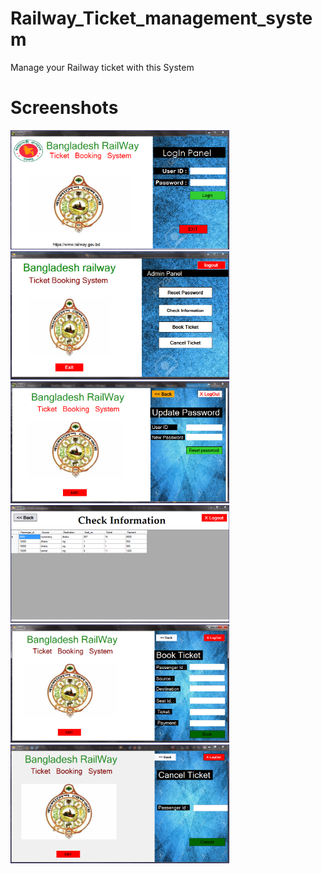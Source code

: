# Railway_Ticket_management_system
Manage your Railway ticket with this System

# Screenshots

<img src = "Screenshots/1.PNG" width = 350>
<img src = "Screenshots/2.PNG" width = 350>
<img src = "Screenshots/3.PNG" width = 350>
<img src = "Screenshots/4.PNG" width = 350>
<img src = "Screenshots/5.PNG" width = 350>
<img src = "Screenshots/6.PNG" width = 350>
